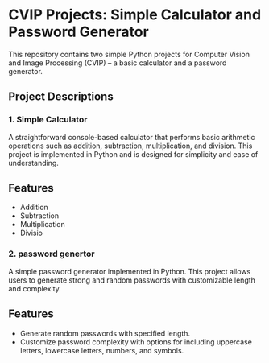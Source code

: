 # CVIP Projects: Simple Calculator and Password Generator

This repository contains two simple Python projects for Computer Vision and Image Processing (CVIP) – a basic calculator and a password generator.

## Project Descriptions

### 1. Simple Calculator

A straightforward console-based calculator that performs basic arithmetic operations such as addition, subtraction, multiplication, and division. This project is implemented in Python and is designed for simplicity and ease of understanding.

## Features

- Addition
- Subtraction
- Multiplication
- Divisio




### 2. password genertor

A simple password generator implemented in Python. This project allows users to generate strong and random passwords with customizable length and complexity.

## Features

- Generate random passwords with specified length.
- Customize password complexity with options for including uppercase letters, lowercase letters, numbers, and symbols.
